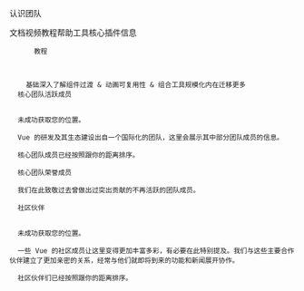 认识团队

文档视频教程帮助工具核心插件信息
          
          教程
          
            
          
        基础深入了解组件过渡 & 动画可复用性 & 组合工具规模化内在迁移更多
      核心团队活跃成员
      
    
      未成功获取您的位置。
    
      Vue 的研发及其生态建设出自一个国际化的团队，这里会展示其中部分团队成员的信息。
    
      核心团队成员已经按照跟你的距离排序。
    
      核心团队荣誉成员
    
      我们在此致敬过去曾做出过突出贡献的不再活跃的团队成员。
    
      社区伙伴
      
    
      未成功获取您的位置。
    
      一些 Vue 的社区成员让这里变得更加丰富多彩，有必要在此特别提及。我们与这些主要合作伙伴建立了更加亲密的关系，经常与他们就即将到来的功能和新闻展开协作。
    
      社区伙伴们已经按照跟你的距离排序。
    